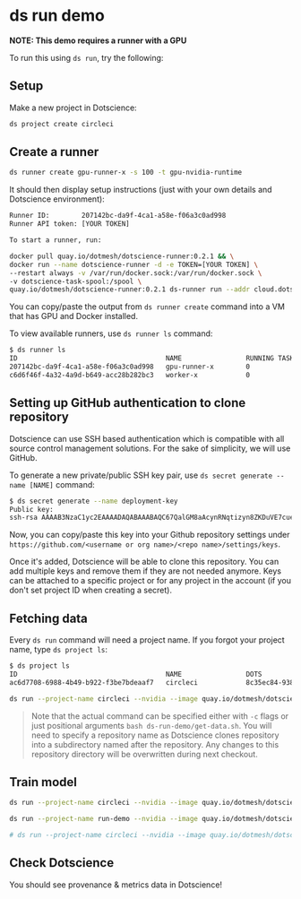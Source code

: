 # ds run demo

**NOTE: This demo requires a runner with a GPU**

To run this using `ds run`, try the following:

## Setup

Make a new project in Dotscience:

```bash
ds project create circleci
```

## Create a runner

```bash
ds runner create gpu-runner-x -s 100 -t gpu-nvidia-runtime
```

It should then display setup instructions (just with your own details and Dotscience environment):

```bash
Runner ID:        207142bc-da9f-4ca1-a58e-f06a3c0ad998
Runner API token: [YOUR TOKEN]

To start a runner, run:

docker pull quay.io/dotmesh/dotscience-runner:0.2.1 && \
docker run --name dotscience-runner -d -e TOKEN=[YOUR TOKEN] \
--restart always -v /var/run/docker.sock:/var/run/docker.sock \
-v dotscience-task-spool:/spool \
quay.io/dotmesh/dotscience-runner:0.2.1 ds-runner run --addr cloud.dotscience.net:8800 
```

You can copy/paste the output from `ds runner create` command into a VM that has GPU and Docker installed.

To view available runners, use `ds runner ls` command:

```bash
$ ds runner ls
ID                                     NAME                RUNNING TASKS       STATUS              TYPE                 AGE
207142bc-da9f-4ca1-a58e-f06a3c0ad998   gpu-runner-x        0                   offline             gpu-nvidia-runtime   13 minutes
c6d6f46f-4a32-4a9d-b649-acc28b282bc3   worker-x            0                   online              CPU                  About an hour
```

## Setting up GitHub authentication to clone repository

Dotscience can use SSH based authentication which is compatible with all source control management solutions. For the sake of simplicity, we will use GitHub.

To generate a new private/public SSH key pair, use `ds secret generate --name [NAME]` command:

```bash
$ ds secret generate --name deployment-key
Public key: 
ssh-rsa AAAAB3NzaC1yc2EAAAADAQABAAABAQC67QalGM8aAcynRNqtizyn8ZKDuVE7cue63DRPfdo+NdNArZvAhp0wS+yREpomh6XtDhTXhgZeuzJLbfBPPsHBmLx+kDR0TQh8Y5ISoEjIGQHOuUPwlsIrD2JwVI4AheCikKIVIJU4UIuvZgNErJo/3zeCkMVDgMVrGrCDQVh/Eanxm9VKid5YFY3no4j88Nf3KwCtK0fMo93xNDS35RvezjuKCmxg91hnleDBozKNpck19uPk5Ww957QmwQYNEWKVB3xoa/SKUSxSksJJizhuos1vrooG7EX8b3JoIKyD/i92pbSM6mMeF0FmBuRWEU4EMsgbyFtp4S44u6utxaNF
```

Now, you can copy/paste this key into your Github repository settings under `https://github.com/<username or org name>/<repo name>/settings/keys`.

Once it's added, Dotscience will be able to clone this repository. You can add multiple keys and remove them if they are not needed anymore. Keys can be attached to a specific project or for any project in the account (if you don't set project ID when creating a secret).

## Fetching data

Every `ds run` command will need a project name. If you forgot your project name, type `ds project ls`: 

```bash
$ ds project ls
ID                                     NAME                DOTS                                   COLLABORATORS       AGE
ac6d7708-6988-4b49-b922-f3be7bdeaaf7   circleci            8c35ec84-9382-4263-a7e4-2f98885540e6                       3 hours
```

```bash
ds run --project-name circleci --nvidia --image quay.io/dotmesh/dotscience-tensorflow-opencv:19.02-py3 --repo git@github.com:dotmesh-io/ds-run-demo.git --ref master bash ds-run-demo/get-data.sh
```

> Note that the actual command can be specified either with `-c` flags or just positional arguments `bash ds-run-demo/get-data.sh`. You will need to specify a repository name as Dotscience clones repository into a subdirectory named after the repository. Any changes to this repository directory will be overwritten during next checkout. 

## Train model

```bash
ds run --project-name circleci --nvidia --image quay.io/dotmesh/dotscience-tensorflow-opencv:19.02-py3 --repo git@github.com:dotmesh-io/ds-run-demo.git --ref master bash ds-run-demo/train.sh
```

```bash
ds run --project-name run-demo --nvidia --image quay.io/dotmesh/dotscience-tensorflow-opencv:19.02-py3 --repo git@github.com:dotmesh-io/ds-run-demo.git --ref master python ds-run-demo/train.py
```

```bash
# ds run --project-name circleci --nvidia --image quay.io/dotmesh/dotscience-tensorflow-opencv:19.02-py3 --repo git@github.com:dotmesh-io/ds-run-demo.git --ref master python ds-run-demo/train.py
```

## Check Dotscience

You should see provenance & metrics data in Dotscience!
